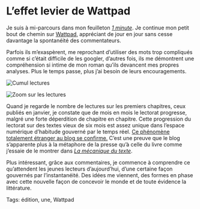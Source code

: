 # L’effet levier de Wattpad

Je suis à mi-parcours dans mon feuilleton [*1 minute*](http://www.wattpad.com/story/29694130-1-minute). Je continue mon petit bout de chemin sur [Wattpad](http://www.wattpad.com/story/29694130-1-minute), appréciant de jour en jour sans cesse davantage la spontanéité des commentateurs.

Parfois ils m’exaspèrent, me reprochant d’utiliser des mots trop compliqués comme si c’était difficile de les googler, d’autres fois, ils me démontrent une compréhension si intime de mon roman qu’ils devancent mes propres analyses. Plus le temps passe, plus j’ai besoin de leurs encouragements.

![Cumul lectures](http://blog.tcrouzet.comhttps://tcrouzet.com/images_tc/2015/07/watt6-1.png)

![Zoom sur les lectures](http://blog.tcrouzet.comhttps://tcrouzet.com/images_tc/2015/07/watt6-2.png)

Quand je regarde le nombre de lectures sur les premiers chapitres, ceux publiés en janvier, je constate que de mois en mois le lectorat progresse, malgré une forte déperdition de chapitre en chapitre. Cette progression du lectorat sur des textes vieux de six mois est assez unique dans l’espace numérique d’habitude gouverné par le temps réel. [Ce phénomène totalement étranger au blog se confirme.](http://blog.tcrouzet.com/2015/05/26/synchronicite-esthetique/) C’est une preuve que le blog s’apparente plus à la métaphore de la presse qu’à celle du livre comme j’essaie de le montrer dans [*La mécanique du texte*](http://blog.tcrouzet.com/la-mecanique-du-texte/).

Plus intéressant, grâce aux commentaires, je commence à comprendre ce qu’attendent les jeunes lecteurs d’aujourd’hui, d’une certaine façon gouvernés par l’instantanéité. Des idées me viennent, des formes en phase avec cette nouvelle façon de concevoir le monde et de toute évidence la littérature.

Tags: édition, une, Wattpad